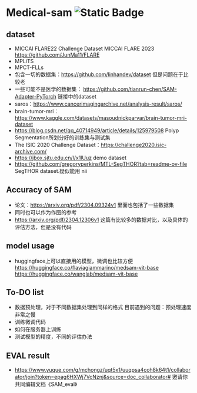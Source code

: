 # Medical-sam ![Static Badge](https://img.shields.io/badge/Python-blue)


## dataset
* MICCAI FLARE22 Challenge Dataset        MICCAI FLARE 2023        https://github.com/JunMa11/FLARE
* MPLiTS
* MPCT-FLLs
* 包含一切的数据集：https://github.com/linhandev/dataset 但是问题在于比较老
* 一些可能不是医学的数据集： https://github.com/tianrun-chen/SAM-Adapter-PyTorch 链接中的dataset
* saros：https://www.cancerimagingarchive.net/analysis-result/saros/
* brain-tumor-mri： https://www.kaggle.com/datasets/masoudnickparvar/brain-tumor-mri-dataset
* https://blog.csdn.net/qq_40714949/article/details/125979508 Polyp Segmentation所划分好的训练集与测试集
* The ISIC 2020 Challenge Dataset：https://challenge2020.isic-archive.com/
* https://jbox.sjtu.edu.cn/l/x1lUuz  demo dataset
* https://github.com/gregoryperkins/MTL-SegTHOR?tab=readme-ov-file SegTHOR dataset.疑似能用 nii


## Accuracy of SAM
* 论文：https://arxiv.org/pdf/2304.09324v1 里面也包括了一些数据集
* 同时也可以作为作图的参考
* https://arxiv.org/pdf/2304.12306v1 这篇有比较多的数据对比，以及具体的评估方法，但是没有代码

## model usage
* huggingface上可以直接用的模型，微调也比较方便 https://huggingface.co/flaviagiammarino/medsam-vit-base   https://huggingface.co/wanglab/medsam-vit-base

## To-DO list
* 数据预处理，对于不同数据集处理到同样的格式  目前遇到的问题：预处理速度非常之慢
* 训练微调代码
* 如何在服务器上训练
* 测试模型的精度，不同的评估办法

## EVAL result
* https://www.yuque.com/g/mchongz/uqt5x1/uuqpsa4coh8k64t1/collaborator/join?token=epag6HXWj7VcNznj&source=doc_collaborator# 邀请你共同编辑文档《SAM_eval》
